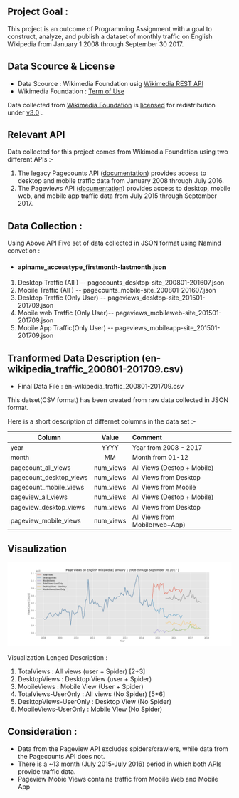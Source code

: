 
## Project Goal  :
This project is an outcome of Programming Assignment with a goal to construct, analyze, and publish a dataset of monthly traffic on English Wikipedia from January 1 2008 through September 30 2017.  

## Data Scource & License 
* Data Scource  : Wikimedia Foundation usig [Wikimedia REST API](https://wikimedia.org/api/rest_v1/)
* Wikimedia Foundation : [Term of Use](https://wikimediafoundation.org/wiki/Terms_of_Use/en)

Data collected from [Wikimedia Foundation](https://en.wikipedia.org/wiki/Wikimedia_Foundation) is [licensed](https://en.wikipedia.org/wiki/Wikimedia_Foundation#Projects_and_initiatives) for redistribution under [v3.0](https://creativecommons.org/licenses/by/3.0/) .


## Relevant API 
Data collected for this project comes from Wikimedia Foundation using two different APIs :- 
1. The legacy Pagecounts API ([documentation](https://wikitech.wikimedia.org/wiki/Analytics/AQS/Legacy_Pagecounts#Monthly_counts)) provides access to desktop and mobile traffic data from January 2008 through July 2016.
2. The Pageviews API ([documentation](https://wikitech.wikimedia.org/wiki/Analytics/AQS/Pageviews#Monthly_counts)) provides access to desktop, mobile web, and mobile app traffic data from July 2015 through September 2017.


## Data Collection :

Using Above API Five set of data collected in JSON format using Namind convetion  : 
* #### apiname_accesstype_firstmonth-lastmonth.json 

1. Desktop Traffic  (All ) -- pagecounts_desktop-site_200801-201607.json
2. Mobile Traffic (All )    -- pagecounts_mobile-site_200801-201607.json
3. Desktop Traffic (Only User) -- pageviews_desktop-site_201501-201709.json 
4. Mobile web Traffic (Only User)-- pageviews_mobileweb-site_201501-201709.json
5. Mobile App Traffic(Only User) -- pageviews_mobileapp-site_201501-201709.json



##  Tranformed Data Description (en-wikipedia_traffic_200801-201709.csv)

* Final Data File : en-wikipedia_traffic_200801-201709.csv 

This datset(CSV format) has been created from raw data collected in JSON format.

Here is a short  description of differnet columns in the data set  :- 

| Column| Value |Comment|
| ------------- |:-------------:| :-----|
|year|	YYYY| Year from 2008 - 2017
|month|	MM| Month from 01-12
|pagecount_all_views|	num_views| All Views (Destop + Mobile)
|pagecount_desktop_views|	num_views| All Views from Desktop 
|pagecount_mobile_views	|num_views| All Views from Mobile
|pageview_all_views	|num_views| All Views (Destop + Mobile)
|pageview_desktop_views	|num_views| All Views from Desktop
|pageview_mobile_views|	num_views| All Views from Mobile(web+App)

## Visaulization 

![title](https://github.com/abhishekanand/data-512-a1/blob/master/Mobile%20and%20desktop%20traffic%20data%20for%20English%20WIkipedia%20from%202008-2016.png)


Visualization Lenged Description : 

1. TotalViews : All views  (user + Spider) [2+3]
2. DesktopViews : Desktop View (user + Spider)
3. MobileViews : Mobile View (User + Spider)
4. TotalViews-UserOnly : All views  (No Spider) [5+6]
5. DesktopViews-UserOnly : Desktop View (No Spider)
6. MobileViews-UserOnly : Mobile View (No Spider)

## Consideration  :
* Data from the Pageview API excludes spiders/crawlers, while data from the Pagecounts API does not.
* There is a ~13 month (July 2015-July 2016) period in which both APIs provide traffic data.
* Pageview Mobie Views contains traffic from Mobile Web and Mobile App  
